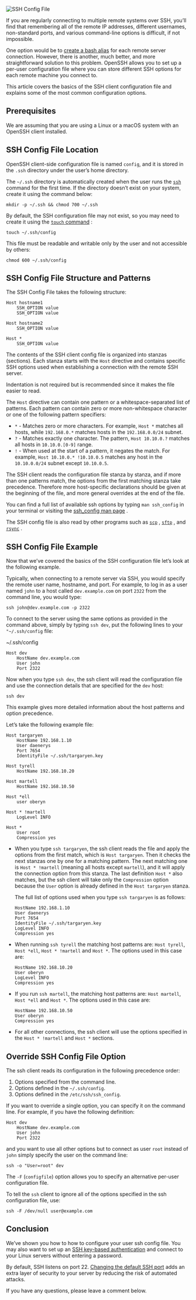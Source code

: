 ![SSH Config File](https://linuxize.com/post/using-the-ssh-config-file/featured_hu757e4498ed063c11153af0c1eb864796_18241_768x0_resize_q75_lanczos.jpg)

If you are regularly connecting to multiple remote systems over SSH, you’ll find that remembering all of the remote IP addresses, different usernames, non-standard ports, and various command-line options is difficult, if not impossible.

One option would be to [create a bash alias](https://linuxize.com/post/how-to-create-bash-aliases/) for each remote server connection. However, there is another, much better, and more straightforward solution to this problem. OpenSSH allows you to set up a per-user configuration file where you can store different SSH options for each remote machine you connect to.

This article covers the basics of the SSH client configuration file and explains some of the most common configuration options.

## Prerequisites

We are assuming that you are using a Linux or a macOS system with an OpenSSH client installed.

## SSH Config File Location

OpenSSH client-side configuration file is named `config`, and it is stored in the `.ssh` directory under the user’s home directory.

The `~/.ssh` directory is automatically created when the user runs the [`ssh`](https://linuxize.com/post/ssh-command-in-linux/) command for the first time. If the directory doesn’t exist on your system, create it using the command below:

```
mkdir -p ~/.ssh && chmod 700 ~/.ssh
```

By default, the SSH configuration file may not exist, so you may need to create it using the [`touch` command](https://linuxize.com/post/linux-touch-command/) :

```
touch ~/.ssh/config
```

This file must be readable and writable only by the user and not accessible by others:

```
chmod 600 ~/.ssh/config
```

## SSH Config File Structure and Patterns

The SSH Config File takes the following structure:

```
Host hostname1
    SSH_OPTION value
    SSH_OPTION value

Host hostname2
    SSH_OPTION value

Host *
    SSH_OPTION value
```

The contents of the SSH client config file is organized into stanzas (sections). Each stanza starts with the `Host` directive and contains specific SSH options used when establishing a connection with the remote SSH server.

Indentation is not required but is recommended since it makes the file easier to read.

The `Host` directive can contain one pattern or a whitespace-separated list of patterns. Each pattern can contain zero or more non-whitespace character or one of the following pattern specifiers:

-   `*` - Matches zero or more characters. For example, `Host *` matches all hosts, while `192.168.0.*` matches hosts in the `192.168.0.0/24` subnet.
-   `?` - Matches exactly one character. The pattern, `Host 10.10.0.?` matches all hosts in `10.10.0.[0-9]` range.
-   `!` - When used at the start of a pattern, it negates the match. For example, `Host 10.10.0.* !10.10.0.5` matches any host in the `10.10.0.0/24` subnet except `10.10.0.5`.

The SSH client reads the configuration file stanza by stanza, and if more than one patterns match, the options from the first matching stanza take precedence. Therefore more host-specific declarations should be given at the beginning of the file, and more general overrides at the end of the file.

You can find a full list of available ssh options by typing `man ssh_config` in your terminal or visiting the [ssh\_config man page](https://man.openbsd.org/OpenBSD-current/man5/ssh_config.5) .

The SSH config file is also read by other programs such as [`scp`](https://linuxize.com/post/how-to-use-scp-command-to-securely-transfer-files/) , [`sftp`](https://linuxize.com/post/how-to-use-linux-sftp-command-to-transfer-files/) , and [`rsync`](https://linuxize.com/post/how-to-use-rsync-for-local-and-remote-data-transfer-and-synchronization/) .

## SSH Config File Example

Now that we’ve covered the basics of the SSH configuration file let’s look at the following example.

Typically, when connecting to a remote server via SSH, you would specify the remote user name, hostname, and port. For example, to log in as a user named `john` to a host called `dev.example.com` on port `2322` from the command line, you would type:

```
ssh john@dev.example.com -p 2322
```

To connect to the server using the same options as provided in the command above, simply by typing `ssh dev`, put the following lines to your `"~/.ssh/config` file:

~/.ssh/config

```
Host dev
    HostName dev.example.com
    User john
    Port 2322
```

Now when you type `ssh dev`, the ssh client will read the configuration file and use the connection details that are specified for the `dev` host:

```
ssh dev
```

This example gives more detailed information about the host patterns and option precedence.

Let’s take the following example file:

```
Host targaryen
    HostName 192.168.1.10
    User daenerys
    Port 7654
    IdentityFile ~/.ssh/targaryen.key

Host tyrell
    HostName 192.168.10.20

Host martell
    HostName 192.168.10.50

Host *ell
    user oberyn

Host * !martell
    LogLevel INFO

Host *
    User root
    Compression yes
```

-   When you type `ssh targaryen`, the ssh client reads the file and apply the options from the first match, which is `Host targaryen`. Then it checks the next stanzas one by one for a matching pattern. The next matching one is `Host * !martell` (meaning all hosts except `martell`), and it will apply the connection option from this stanza. The last definition `Host *` also matches, but the ssh client will take only the `Compression` option because the `User` option is already defined in the `Host targaryen` stanza.
    
    The full list of options used when you type `ssh targaryen` is as follows:
    
    ```
    HostName 192.168.1.10
    User daenerys
    Port 7654
    IdentityFile ~/.ssh/targaryen.key
    LogLevel INFO
    Compression yes
    ```
    
-   When running `ssh tyrell` the matching host patterns are: `Host tyrell`, `Host *ell`, `Host * !martell` and `Host *`. The options used in this case are:
    
    ```
    HostName 192.168.10.20
    User oberyn
    LogLevel INFO
    Compression yes
    ```
    
-   If you run `ssh martell`, the matching host patterns are: `Host martell`, `Host *ell` and `Host *`. The options used in this case are:
    
    ```
    HostName 192.168.10.50
    User oberyn
    Compression yes
    ```
    
-   For all other connections, the ssh client will use the options specified in the `Host * !martell` and `Host *` sections.
    

## Override SSH Config File Option

The ssh client reads its configuration in the following precedence order:

1.  Options specified from the command line.
2.  Options defined in the `~/.ssh/config`.
3.  Options defined in the `/etc/ssh/ssh_config`.

If you want to override a single option, you can specify it on the command line. For example, if you have the following definition:

```
Host dev
    HostName dev.example.com
    User john
    Port 2322
```

and you want to use all other options but to connect as user `root` instead of `john` simply specify the user on the command line:

```
ssh -o "User=root" dev
```

The `-F` (`configfile`) option allows you to specify an alternative per-user configuration file.

To tell the `ssh` client to ignore all of the options specified in the ssh configuration file, use:

```
ssh -F /dev/null user@example.com
```

## Conclusion

We’ve shown you how to how to configure your user ssh config file. You may also want to set up an [SSH key-based authentication](https://linuxize.com/post/how-to-setup-passwordless-ssh-login/) and connect to your Linux servers without entering a password.

By default, SSH listens on port 22. [Changing the default SSH port](https://linuxize.com/post/how-to-change-ssh-port-in-linux/) adds an extra layer of security to your server by reducing the risk of automated attacks.

If you have any questions, please leave a comment below.